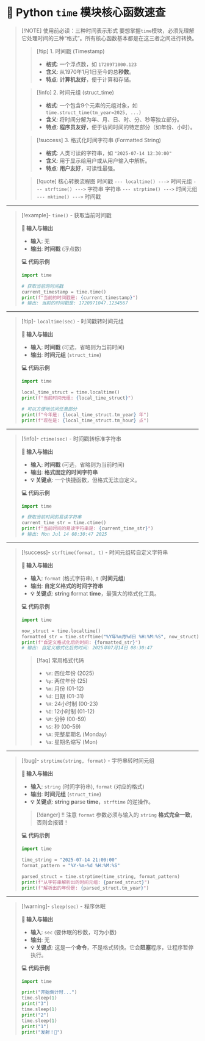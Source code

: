 # 🐍 Python `time` 模块核心函数速查

> [!NOTE] 使用前必读：三种时间表示形式
> 要想掌握`time`模块，必须先理解它处理时间的三种“格式”。所有核心函数基本都是在这三者之间进行转换。
> 
> > [!tip] 1. 时间戳 (Timestamp)
> > - **格式**: 一个浮点数，如 `1720971000.123`
> > - **含义**: 从1970年1月1日至今的总**秒数**。
> > - **特点**: **计算机友好**，便于计算和存储。
> 
> > [!info] 2. 时间元组 (struct_time)
> > - **格式**: 一个包含9个元素的元组对象，如 `time.struct_time(tm_year=2025, ...)`
> > - **含义**: 将时间分解为年、月、日、时、分、秒等独立部分。
> > - **特点**: **程序员友好**，便于访问时间的特定部分（如年份、小时）。
> 
> > [!success] 3. 格式化时间字符串 (Formatted String)
> > - **格式**: 人类可读的字符串，如 `"2025-07-14 12:30:00"`
> > - **含义**: 用于显示给用户或从用户输入中解析。
> > - **特点**: **用户友好**，可读性最强。
> 
> > [!quote] 核心转换流程图
> > 时间戳 `--- localtime() --->` 时间元组 `--- strftime() --->` 字符串
> > 字符串 `--- strptime() --->` 时间元组 `--- mktime() --->` 时间戳

---

> [!example]- `time()` - 获取当前时间戳
> 
> **🎯 输入与输出**
> - **输入**: 无
> - **输出**: **时间戳** (浮点数)
> 
> **💻 代码示例**
> ```python
> import time
> 
> # 获取当前的时间戳
> current_timestamp = time.time()
> print(f"当前的时间戳是: {current_timestamp}")
> # 输出: 当前的时间戳是: 1720971047.1234567
> ```

---

> [!tip]- `localtime(sec)` - 时间戳转时间元组
> 
> **🎯 输入与输出**
> - **输入**: **时间戳** (可选，省略则为当前时间)
> - **输出**: **时间元组** (`struct_time`)
> 
> **💻 代码示例**
> ```python
> import time
> 
> local_time_struct = time.localtime() 
> print(f"当前时间元组: {local_time_struct}")
> 
> # 可以方便地访问任意部分
> print(f"今年是: {local_time_struct.tm_year} 年")
> print(f"现在是: {local_time_struct.tm_hour} 点")
> ```

---

> [!info]- `ctime(sec)` - 时间戳转标准字符串
> 
> **🎯 输入与输出**
> - **输入**: **时间戳** (可选，省略则为当前时间)
> - **输出**: **格式固定的时间字符串**
> - **💡 关键点**: 一个快捷函数，但格式无法自定义。
> 
> **💻 代码示例**
> ```python
> import time
> 
> # 获取当前时间的易读字符串
> current_time_str = time.ctime()
> print(f"当前时间的易读字符串是: {current_time_str}")
> # 输出: Mon Jul 14 08:30:47 2025
> ```

---

> [!success]- `strftime(format, t)` - 时间元组转自定义字符串
> 
> **🎯 输入与输出**
> - **输入**: `format` (格式字符串), `t` (**时间元组**)
> - **输出**: **自定义格式的时间字符串**
> - **💡 关键点**: **str**ing **f**ormat **time**，最强大的格式化工具。
> 
> **💻 代码示例**
> ```python
> import time
> 
> now_struct = time.localtime()
> formatted_str = time.strftime("%Y年%m月%d日 %H:%M:%S", now_struct)
> print(f"自定义格式化后的时间: {formatted_str}")
> # 输出: 自定义格式化后的时间: 2025年07月14日 08:30:47
> ```
> > [!faq] 常用格式代码
> > - `%Y`: 四位年份 (2025)
> > - `%y`: 两位年份 (25)
> > - `%m`: 月份 (01-12)
> > - `%d`: 日期 (01-31)
> > - `%H`: 24小时制 (00-23)
> > - `%I`: 12小时制 (01-12)
> > - `%M`: 分钟 (00-59)
> > - `%S`: 秒 (00-59)
> > - `%A`: 完整星期名 (Monday)
> > - `%a`: 星期名缩写 (Mon)

---

> [!bug]- `strptime(string, format)` - 字符串转时间元组
> 
> **🎯 输入与输出**
> - **输入**: `string` (时间字符串), `format` (对应的格式)
> - **输出**: **时间元组** (`struct_time`)
> - **💡 关键点**: **str**ing **p**arse **time**，`strftime` 的逆操作。
> 
> > [!danger] ‼️ 注意
> > `format` 参数必须与输入的 `string` **格式完全一致**，否则会报错！
> 
> **💻 代码示例**
> ```python
> import time
> 
> time_string = "2025-07-14 21:00:00"
> format_pattern = "%Y-%m-%d %H:%M:%S"
> 
> parsed_struct = time.strptime(time_string, format_pattern)
> print(f"从字符串解析出的时间元组: {parsed_struct}")
> print(f"解析出的年份是: {parsed_struct.tm_year}")
> ```

---

> [!warning]- `sleep(sec)` - 程序休眠
> 
> **🎯 输入与输出**
> - **输入**: `sec` (要休眠的秒数，可为小数)
> - **输出**: 无
> - **💡 关键点**: 这是一个**命令**，不是格式转换。它会**阻塞**程序，让程序暂停执行。
> 
> **💻 代码示例**
> ```python
> import time
> 
> print("开始倒计时...")
> time.sleep(1)
> print("3")
> time.sleep(1)
> print("2")
> time.sleep(1)
> print("1")
> print("发射！🚀")
> ```